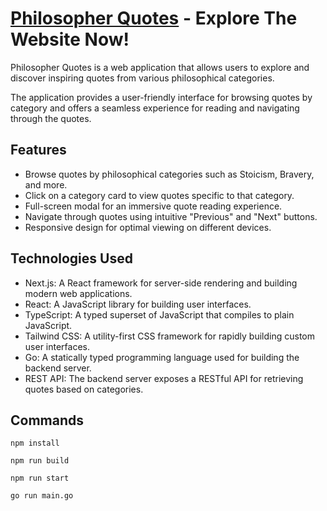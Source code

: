 [**Philosopher Quotes**](https://philosopher-quotes.vercel.app/) - Explore The Website Now!
==================

Philosopher Quotes is a web application that allows users to explore and discover inspiring quotes from various philosophical categories. 

The application provides a user-friendly interface for browsing quotes by category and offers a seamless experience for reading and navigating through the quotes.

Features
--------

-   Browse quotes by philosophical categories such as Stoicism, Bravery, and more.
-   Click on a category card to view quotes specific to that category.
-   Full-screen modal for an immersive quote reading experience.
-   Navigate through quotes using intuitive "Previous" and "Next" buttons.
-   Responsive design for optimal viewing on different devices.

Technologies Used
-----------------

-   Next.js: A React framework for server-side rendering and building modern web applications.
-   React: A JavaScript library for building user interfaces.
-   TypeScript: A typed superset of JavaScript that compiles to plain JavaScript.
-   Tailwind CSS: A utility-first CSS framework for rapidly building custom user interfaces.
-   Go: A statically typed programming language used for building the backend server.
-   REST API: The backend server exposes a RESTful API for retrieving quotes based on categories.

## Commands

```
npm install
```

```
npm run build
```

```
npm run start
```

```
go run main.go
```
